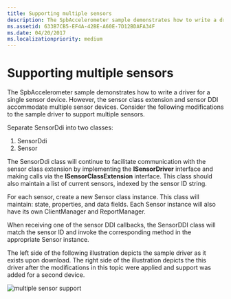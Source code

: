```yaml
---
title: Supporting multiple sensors
description: The SpbAccelerometer sample demonstrates how to write a driver for a single sensor device.
ms.assetid: 633B7CB5-EF4A-42BE-A60E-7D12BDAFA34F
ms.date: 04/20/2017
ms.localizationpriority: medium
---
```


# Supporting multiple sensors


The SpbAccelerometer sample demonstrates how to write a driver for a single sensor device. However, the sensor class extension and sensor DDI accommodate multiple sensor devices. Consider the following modifications to the sample driver to support multiple sensors.

Separate SensorDdi into two classes:

1.  SensorDdi
2.  Sensor

The SensorDdi class will continue to facilitate communication with the sensor class extension by implementing the **ISensorDriver** interface and making calls via the **ISensorClassExtension** interface. This class should also maintain a list of current sensors, indexed by the sensor ID string.

For each sensor, create a new Sensor class instance. This class will maintain: state, properties, and data fields. Each Sensor instance will also have its own ClientManager and ReportManager.

When receiving one of the sensor DDI callbacks, the SensorDDI class will match the sensor ID and invoke the corresponding method in the appropriate Sensor instance.

The left side of the following illustration depicts the sample driver as it exists upon download. The right side of the illustration depicts the this driver after the modifications in this topic were applied and support was added for a second device.

![multiple sensor support](images/multi-sensor.png)

 

 




